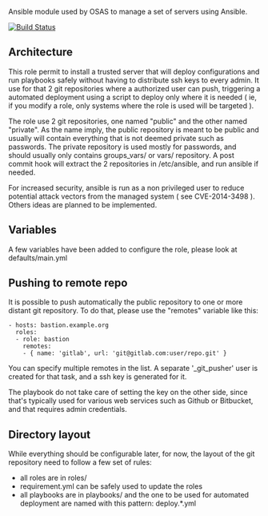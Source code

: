 Ansible module used by OSAS to manage a set of servers using Ansible.

[![Build Status](https://travis-ci.org/OSAS/ansible-role-ansible_bastion.svg?branch=master)](https://travis-ci.org/OSAS/ansible-role-ansible_bastion)

Architecture
------------

This role permit to install a trusted server that will deploy configurations
and run playbooks safely without having to distribute ssh keys to every admin.
It use for that 2 git repositories where a authorized user can push, 
triggering a automated deployment using a script to deploy only where it is 
needed ( ie, if you modify a role, only systems where the role is used will be 
targeted ).

The role use 2 git repositories, one named "public" and the other named 
"private". As the name imply, the public repository is meant to be public and
usually will contain everything that is not deemed private such as passwords. The
private repository is used mostly for passwords, and should usually only
contains groups_vars/ or vars/ repository. A post commit hook will extract
the 2 repositories in /etc/ansible, and run ansible if needed.

For increased security, ansible is run as a non privileged user to reduce
potential attack vectors from the managed system ( see CVE-2014-3498 ). 
Others ideas are planned to be implemented. 

Variables
---------

A few variables have been added to configure the role, please look at 
defaults/main.yml

Pushing to remote repo
----------------------

It is possible to push automatically the public repository to one or more 
distant git repository. To do that, please use the "remotes" variable like this:

```
- hosts: bastion.example.org
  roles:
  - role: bastion
    remotes:
    - { name: 'gitlab', url: 'git@gitlab.com:user/repo.git' }
```

You can specify multiple remotes in the list. A separate '_git_pusher' user is created 
for that task, and a ssh key is generated for it. 

The playbook do not take care of setting the key on the other side, since that's typically
used for various web services such as Github or Bitbucket, and that requires admin credentials.

Directory layout
----------------

While everything should be configurable later, for now, the layout of the git
repository need to follow a few set of rules:

 - all roles are in roles/
 - requirement.yml can be safely used to update the roles
 - all playbooks are in playbooks/ and the one to be used for automated deployment
   are named with this pattern: deploy.\*.yml
